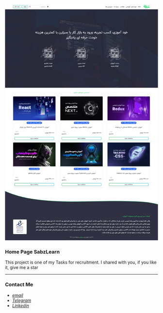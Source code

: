 ![](public/Images/screen.png)
---
### Home Page SabzLearn

This project is one of my Tasks for recruitment. 
I shared with you, if you like it, give me a star

---
### Contact Me

 * *[email](mailto:naderidefault@gmail.com)*
 * *[Telegram](https://t.me/peymanath)*
 * *[Linkedin](https://linkedin.com/in/peymanath)*